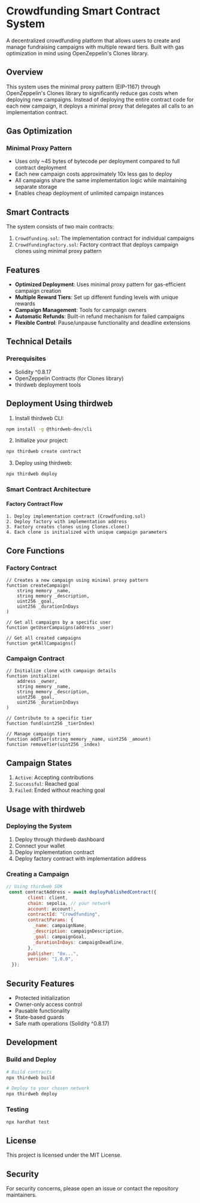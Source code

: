 # Crowdfunding Smart Contract System

A decentralized crowdfunding platform that allows users to create and manage fundraising campaigns with multiple reward tiers. Built with gas optimization in mind using OpenZeppelin's Clones library.

## Overview

This system uses the minimal proxy pattern (EIP-1167) through OpenZeppelin's Clones library to significantly reduce gas costs when deploying new campaigns. Instead of deploying the entire contract code for each new campaign, it deploys a minimal proxy that delegates all calls to an implementation contract.

## Gas Optimization

### Minimal Proxy Pattern

- Uses only ~45 bytes of bytecode per deployment compared to full contract deployment
- Each new campaign costs approximately 10x less gas to deploy
- All campaigns share the same implementation logic while maintaining separate storage
- Enables cheap deployment of unlimited campaign instances

## Smart Contracts

The system consists of two main contracts:

1. `Crowdfunding.sol`: The implementation contract for individual campaigns
2. `CrowdfundingFactory.sol`: Factory contract that deploys campaign clones using minimal proxy pattern

## Features

- **Optimized Deployment**: Uses minimal proxy pattern for gas-efficient campaign creation
- **Multiple Reward Tiers**: Set up different funding levels with unique rewards
- **Campaign Management**: Tools for campaign owners
- **Automatic Refunds**: Built-in refund mechanism for failed campaigns
- **Flexible Control**: Pause/unpause functionality and deadline extensions

## Technical Details

### Prerequisites

- Solidity ^0.8.17
- OpenZeppelin Contracts (for Clones library)
- thirdweb deployment tools

## Deployment Using thirdweb

1. Install thirdweb CLI:

```bash
npm install -g @thirdweb-dev/cli
```

2. Initialize your project:

```bash
npx thirdweb create contract
```

3. Deploy using thirdweb:

```bash
npx thirdweb deploy
```

### Smart Contract Architecture

#### Factory Contract Flow

```
1. Deploy implementation contract (Crowdfunding.sol)
2. Deploy factory with implementation address
3. Factory creates clones using Clones.clone()
4. Each clone is initialized with unique campaign parameters
```

## Core Functions

### Factory Contract

```solidity
// Creates a new campaign using minimal proxy pattern
function createCampaign(
    string memory _name,
    string memory _description,
    uint256 _goal,
    uint256 _durationInDays
)

// Get all campaigns by a specific user
function getUserCampaigns(address _user)

// Get all created campaigns
function getAllCampaigns()
```

### Campaign Contract

```solidity
// Initialize clone with campaign details
function initialize(
    address _owner,
    string memory _name,
    string memory _description,
    uint256 _goal,
    uint256 _durationInDays
)

// Contribute to a specific tier
function fund(uint256 _tierIndex)

// Manage campaign tiers
function addTier(string memory _name, uint256 _amount)
function removeTier(uint256 _index)
```

## Campaign States

1. `Active`: Accepting contributions
2. `Successful`: Reached goal
3. `Failed`: Ended without reaching goal

## Usage with thirdweb

### Deploying the System

1. Deploy through thirdweb dashboard
2. Connect your wallet
3. Deploy implementation contract
4. Deploy factory contract with implementation address

### Creating a Campaign

```javascript
// Using thirdweb SDK
 const contractAddress = await deployPublishedContract({
        client: client,
        chain: sepolia, // your network
        account: account!,
        contractId: "Crowdfunding",
        contractParams: {
          _name: campaignName,
          _description: campaignDescription,
          _goal: campaignGoal,
          _durationInDays: campaignDeadline,
        },
        publisher: "0x...",
        version: "1.0.0",
  });
```
 

## Security Features

- Protected initialization
- Owner-only access control
- Pausable functionality
- State-based guards
- Safe math operations (Solidity ^0.8.17)

## Development

### Build and Deploy

```bash
# Build contracts
npx thirdweb build

# Deploy to your chosen network
npx thirdweb deploy
```

### Testing

```bash
npx hardhat test
```

## License

This project is licensed under the MIT License.

## Security

For security concerns, please open an issue or contact the repository maintainers.
